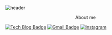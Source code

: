 ![header](https://capsule-render.vercel.app/api?type=soft&color=gradient&height=300&section=header&text=StandardCircle&fontSize=90&animation=fadeIn)

<div align="center">
  About me
</div>

[![Tech Blog Badge](http://img.shields.io/badge/-StandardCircle-black?style=flat-square&logo=github&link=https://github.com/StandardCircle/)](https://github.com/StandardCircle/) 
[![Gmail Badge](https://img.shields.io/badge/mae01181@gmail.com-d14836?style=flat-square&logo=Gmail&logoColor=white&link=mailto:mae01181@gmail.com)](mailto:mae01181@gmail.com)
[![Instagram](https://img.shields.io/badge/sw_jung96-ff69b4?style=flat-square&logo=Instagram&logoColor=white)](https://www.instagram.com/sw_jung96/?hl=ko)
